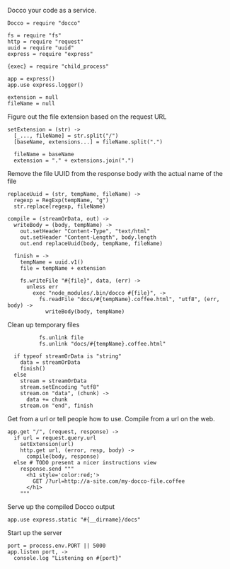 Docco your code as a service.

    Docco = require "docco"

    fs = require "fs"
    http = require "request"
    uuid = require "uuid"
    express = require "express"

    {exec} = require "child_process"

    app = express()
    app.use express.logger()

    extension = null
    fileName = null

Figure out the file extension based on the request URL

    setExtension = (str) ->
      [_..., fileName] = str.split("/")
      [baseName, extensions...] = fileName.split(".")

      fileName = baseName
      extension = "." + extensions.join(".")

Remove the file UUID from the response body with the actual name of the file

    replaceUuid = (str, tempName, fileName) ->
      regexp = RegExp(tempName, "g")
      str.replace(regexp, fileName)

    compile = (streamOrData, out) ->
      writeBody = (body, tempName) ->
        out.setHeader "Content-Type", "text/html"
        out.setHeader "Content-Length", body.length
        out.end replaceUuid(body, tempName, fileName)

      finish = ->
        tempName = uuid.v1()
        file = tempName + extension

        fs.writeFile "#{file}", data, (err) ->
          unless err
            exec "node_modules/.bin/docco #{file}", ->
              fs.readFile "docs/#{tempName}.coffee.html", "utf8", (err, body) ->
                writeBody(body, tempName)

Clean up temporary files

              fs.unlink file
              fs.unlink "docs/#{tempName}.coffee.html"

      if typeof streamOrData is "string"
        data = streamOrData
        finish()
      else
        stream = streamOrData
        stream.setEncoding "utf8"
        stream.on "data", (chunk) ->
          data += chunk
        stream.on "end", finish

Get from a url or tell people how to use.
Compile from a url on the web.

    app.get "/", (request, response) ->
      if url = request.query.url
        setExtension(url)
        http.get url, (error, resp, body) ->
          compile(body, response)
      else # TODO present a nicer instructions view
        response.send """
          <h1 style='color:red;'>
            GET /?url=http://a-site.com/my-docco-file.coffee
          </h1>
        """

Serve up the compiled Docco output

    app.use express.static "#{__dirname}/docs"

Start up the server

    port = process.env.PORT || 5000
    app.listen port, ->
      console.log "Listening on #{port}"